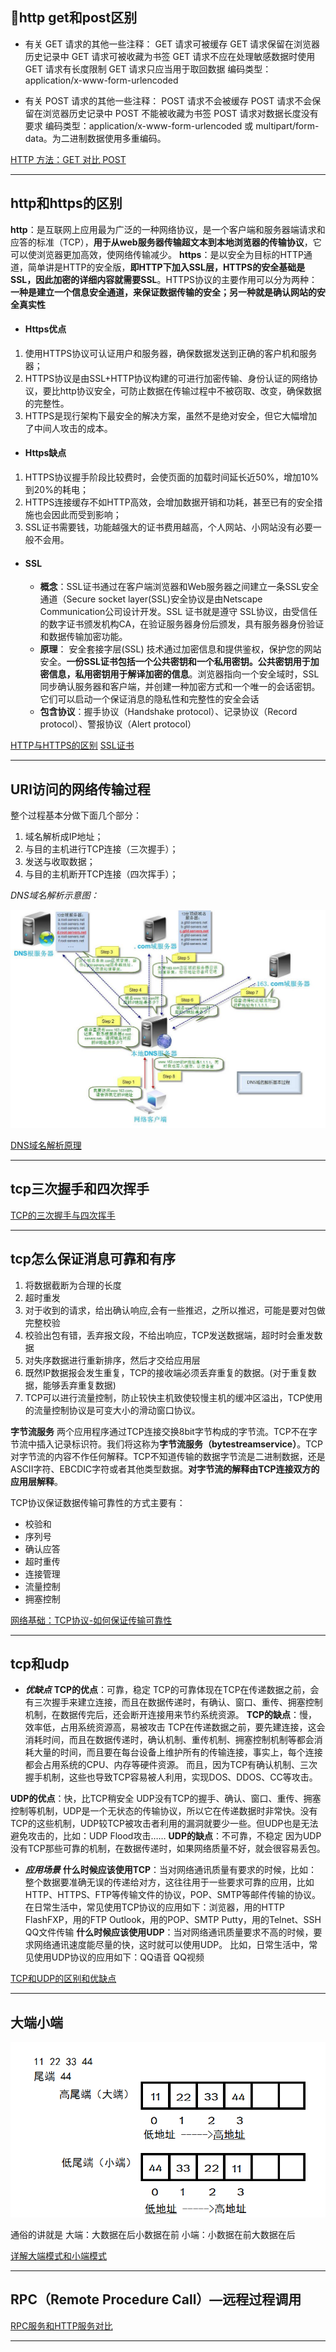 ## http get和post区别  
+ 有关 GET 请求的其他一些注释：
    GET 请求可被缓存
    GET 请求保留在浏览器历史记录中
    GET 请求可被收藏为书签
    GET 请求不应在处理敏感数据时使用
    GET 请求有长度限制
    GET 请求只应当用于取回数据
    编码类型：application/x-www-form-urlencoded
> 

+ 有关 POST 请求的其他一些注释：
    POST 请求不会被缓存
    POST 请求不会保留在浏览器历史记录中
    POST 不能被收藏为书签
    POST 请求对数据长度没有要求
    编码类型：application/x-www-form-urlencoded 或 multipart/form-data。为二进制数据使用多重编码。

>  

[HTTP 方法：GET 对比 POST](http://www.w3school.com.cn/tags/html_ref_httpmethods.asp)

******

## http和https的区别

**http**：是互联网上应用最为广泛的一种网络协议，是一个客户端和服务器端请求和应答的标准（TCP），**用于从web服务器传输超文本到本地浏览器的传输协议**，它可以使浏览器更加高效，使网络传输减少。
**https**：是以安全为目标的HTTP通道，简单讲是HTTP的安全版，**即HTTP下加入SSL层，HTTPS的安全基础是SSL，因此加密的详细内容就需要SSL**。HTTPS协议的主要作用可以分为两种：**一种是建立一个信息安全通道，来保证数据传输的安全；另一种就是确认网站的安全真实性**

+ #### Https优点  
1. 使用HTTPS协议可认证用户和服务器，确保数据发送到正确的客户机和服务器；
2. HTTPS协议是由SSL+HTTP协议构建的可进行加密传输、身份认证的网络协议，要比http协议安全，可防止数据在传输过程中不被窃取、改变，确保数据的完整性。
3. HTTPS是现行架构下最安全的解决方案，虽然不是绝对安全，但它大幅增加了中间人攻击的成本。

+ #### Https缺点  
1. HTTPS协议握手阶段比较费时，会使页面的加载时间延长近50%，增加10%到20%的耗电；
2. HTTPS连接缓存不如HTTP高效，会增加数据开销和功耗，甚至已有的安全措施也会因此而受到影响；
3. SSL证书需要钱，功能越强大的证书费用越高，个人网站、小网站没有必要一般不会用。  


+ #### SSL
    + **概念**：SSL证书通过在客户端浏览器和Web服务器之间建立一条SSL安全通道（Secure socket layer(SSL)安全协议是由Netscape Communication公司设计开发。SSL 证书就是遵守 SSL协议，由受信任的数字证书颁发机构CA，在验证服务器身份后颁发，具有服务器身份验证和数据传输加密功能。
    + **原理**： 安全套接字层(SSL) 技术通过加密信息和提供鉴权，保护您的网站安全。**一份SSL证书包括一个公共密钥和一个私用密钥。公共密钥用于加密信息，私用密钥用于解译加密的信息**。浏览器指向一个安全域时，SSL 同步确认服务器和客户端，并创建一种加密方式和一个唯一的会话密钥。它们可以启动一个保证消息的隐私性和完整性的安全会话
    + **包含协议**：握手协议（Handshake protocol）、记录协议（Record protocol）、警报协议（Alert protocol）


[HTTP与HTTPS的区别](https://www.cnblogs.com/wqhwe/p/5407468.html)
[SSL证书](https://baike.baidu.com/item/SSL证书/5201468?fr=aladdin)

******

## URl访问的网络传输过程

整个过程基本分做下面几个部分：

1. 域名解析成IP地址；
2. 与目的主机进行TCP连接（三次握手）；
3. 发送与收取数据；
4. 与目的主机断开TCP连接（四次挥手）；

*DNS域名解析示意图：* 

![dns](textures/dns.jpg)

[DNS域名解析原理](https://blog.csdn.net/qq_36031499/article/details/54138832)  

******

## tcp三次握手和四次挥手

[TCP的三次握手与四次挥手](https://blog.csdn.net/qzcsu/article/details/72861891)

******

## tcp怎么保证消息可靠和有序  
1. 将数据截断为合理的长度
2. 超时重发
3. 对于收到的请求，给出确认响应,会有一些推迟，之所以推迟，可能是要对包做完整校验
4. 校验出包有错，丢弃报文段，不给出响应，TCP发送数据端，超时时会重发数据
5. 对失序数据进行重新排序，然后才交给应用层
6. 既然IP数据报会发生重复，TCP的接收端必须丢弃重复的数据。(对于重复数据，能够丢弃重复数据)
7. TCP可以进行流量控制，防止较快主机致使较慢主机的缓冲区溢出，TCP使用的流量控制协议是可变大小的滑动窗口协议。

**字节流服务**
 两个应用程序通过TCP连接交换8bit字节构成的字节流。TCP不在字节流中插入记录标识符。我们将这称为**字节流服务（bytestreamservice）**。TCP对字节流的内容不作任何解释。TCP不知道传输的数据字节流是二进制数据，还是ASCII字符、EBCDIC字符或者其他类型数据。**对字节流的解释由TCP连接双方的应用层解释**。

>  
TCP协议保证数据传输可靠性的方式主要有：
+ 校验和
+ 序列号
+ 确认应答
+ 超时重传
+ 连接管理
+ 流量控制
+ 拥塞控制

[网络基础：TCP协议-如何保证传输可靠性](https://blog.csdn.net/liuchenxia8/article/details/80428157)

******

## tcp和udp

+ ***优缺点***
**TCP的优点**：可靠，稳定 TCP的可靠体现在TCP在传递数据之前，会有三次握手来建立连接，而且在数据传递时，有确认、窗口、重传、拥塞控制机制，在数据传完后，还会断开连接用来节约系统资源。 
**TCP的缺点**：慢，效率低，占用系统资源高，易被攻击 TCP在传递数据之前，要先建连接，这会消耗时间，而且在数据传递时，确认机制、重传机制、拥塞控制机制等都会消耗大量的时间，而且要在每台设备上维护所有的传输连接，事实上，每个连接都会占用系统的CPU、内存等硬件资源。 而且，因为TCP有确认机制、三次握手机制，这些也导致TCP容易被人利用，实现DOS、DDOS、CC等攻击。

**UDP的优点**：快，比TCP稍安全 UDP没有TCP的握手、确认、窗口、重传、拥塞控制等机制，UDP是一个无状态的传输协议，所以它在传递数据时非常快。没有TCP的这些机制，UDP较TCP被攻击者利用的漏洞就要少一些。但UDP也是无法避免攻击的，比如：UDP Flood攻击…… 
**UDP的缺点**：不可靠，不稳定 因为UDP没有TCP那些可靠的机制，在数据传递时，如果网络质量不好，就会很容易丢包。

+ ***应用场景***
**什么时候应该使用TCP**：当对网络通讯质量有要求的时候，比如：整个数据要准确无误的传递给对方，这往往用于一些要求可靠的应用，比如HTTP、HTTPS、FTP等传输文件的协议，POP、SMTP等邮件传输的协议。 在日常生活中，常见使用TCP协议的应用如下：浏览器，用的HTTP FlashFXP，用的FTP Outlook，用的POP、SMTP Putty，用的Telnet、SSH QQ文件传输
**什么时候应该使用UDP**：当对网络通讯质量要求不高的时候，要求网络通讯速度能尽量的快，这时就可以使用UDP。 比如，日常生活中，常见使用UDP协议的应用如下：QQ语音 QQ视频


[TCP和UDP的区别和优缺点](https://blog.csdn.net/xiaobangkuaipao/article/details/76793702)
******

## 大端小端  
![daduan](textures/daduan.png)  

通俗的讲就是
大端：大数据在后小数据在前
小端：小数据在前大数据在后  

[详解大端模式和小端模式](https://www.cnblogs.com/little-white/p/3236548.html)

******  

## RPC（Remote Procedure Call）—远程过程调用

[RPC服务和HTTP服务对比](https://blog.csdn.net/wangyunpeng0319/article/details/78651998)
******